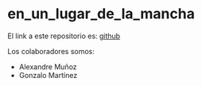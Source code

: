 # en_un_lugar_de_la_mancha


El link a este repositorio es: [github](https://github.com/GonzaloGmv/en_un_lugar_de_la_mancha)

Los colaboradores somos:
* Alexandre Muñoz
* Gonzalo Martínez

